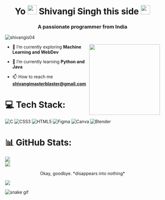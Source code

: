 <h1 align="center">Yo <img src="https://emojis.slackmojis.com/emojis/images/1536351075/4594/blob-wave.gif?1536351075" width="30" /> Shivangi Singh this side <img src="https://emojis.slackmojis.com/emojis/images/1563480763/5999/meow_party.gif?1563480763" width="30" height="30"></h1>


<h3 align="center">A passionate programmer from India</h3>

<p align="left"> <img src="https://komarev.com/ghpvc/?username=shivangis04&label=Profile%20views&color=0e75b6&style=flat" alt="shivangis04" /> </p>

<img align='right' src="https://media.giphy.com/media/3oKIPnAiaMCws8nOsE/giphy.gif" width="230">


- 🔭 I’m currently exploring **Machine Learning and WebDev**

- 🌱 I’m currently learning **Python and Java**

- 📫 How to reach me **shivangimasterblaster@gmail.com**



# 💻 Tech Stack:
![C](https://img.shields.io/badge/c-%2300599C.svg?style=for-the-badge&logo=c&logoColor=white) ![CSS3](https://img.shields.io/badge/css3-%231572B6.svg?style=for-the-badge&logo=css3&logoColor=white) ![HTML5](https://img.shields.io/badge/html5-%23E34F26.svg?style=for-the-badge&logo=html5&logoColor=white) 	![Figma](https://img.shields.io/badge/figma-%23F24E1E.svg?style=for-the-badge&logo=figma&logoColor=white) ![Canva](https://img.shields.io/badge/Canva-%2300C4CC.svg?style=for-the-badge&logo=Canva&logoColor=white) ![Blender](https://img.shields.io/badge/blender-%23F5792A.svg?style=for-the-badge&logo=blender&logoColor=white)
# 📊 GitHub Stats:



![](https://github-readme-stats.vercel.app/api?username=competitiveblood&theme=dark&hide_border=false&include_all_commits=false&count_private=false)<br/>
![](https://github-readme-stats.vercel.app/api/top-langs/?username=competitiveblood&theme=dark&hide_border=false&include_all_commits=false&count_private=false&layout=compact)
<p style="text-align:center">
Okay, goodbye. *disappears into nothing* 
</p>

<img src = "https://media.giphy.com/media/xTiTnwi8Azjnva46Fq/giphy.gif">









![snake gif](https://github.com/competitiveblood/competitiveblood/blob/output/github-contribution-grid-snake.gif)




